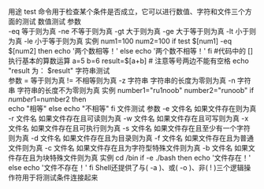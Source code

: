 用途     test 命令用于检查某个条件是否成立，它可以进行数值、字符和文件三个方面的测试
数值测试
          参数  
                  -eq	等于则为真
                  -ne	不等于则为真
                  -gt	大于则为真
                  -ge	大于等于则为真
                  -lt	小于则为真
                  -le	小于等于则为真
           实例
                  num1=100
                  num2=100
                  if test $[num1] -eq $[num2]
                  then
                      echo '两个数相等！'
                  else
                      echo '两个数不相等！'
                  fi
                  #代码中的 [] 执行基本的算数运算
                  a=5
                  b=6
                  result=$[a+b] # 注意等号两边不能有空格
                  echo "result 为： $result" 
字符串测试        
                  参数
                           =	等于则为真
                          !=	不相等则为真
                          -z 字符串	字符串的长度为零则为真
                          -n 字符串	字符串的长度不为零则为真
                   实例
                          number1="ru1noob"
                          number2="runoob"
                          if $number1=$number2 
                          then     
                                echo "相等"
                          else
                                echo "不相等"
                          fi
文件测试
             参数
                      -e 文件名	如果文件存在则为真
                      -r 文件名	如果文件存在且可读则为真
                      -w 文件名	如果文件存在且可写则为真
                      -x 文件名	如果文件存在且可执行则为真
                      -s 文件名	如果文件存在且至少有一个字符则为真
                      -d 文件名	如果文件存在且为目录则为真
                      -f 文件名	如果文件存在且为普通文件则为真
                      -c 文件名	如果文件存在且为字符型特殊文件则为真
                      -b 文件名	如果文件存在且为块特殊文件则为真
              实例
                      cd /bin
                      if -e ./bash
                      then 
                            echo '文件存在！'
                      else
                            echo '文件不存在！'
                      fi
Shell还提供了与( -a )、或( -o )、非( ! )三个逻辑操作符用于将测试条件连接起来
                             
                  
                  
                  
